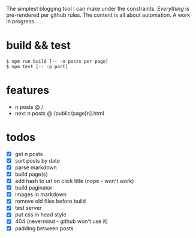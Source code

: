 The simplest blogging tool I can make under the constraints. *Everything* is pre-rendered per github rules. The content is all about automation. A work in progress.

# build && test
```
$ npm run build [-- -n posts per page]
$ npm test [-- -p port]
```

# features
- n posts @ /
- next n posts @ /public/page[n].html

# todos
- [x] get n posts
- [x] sort posts by date
- [x] parse markdown
- [x] build page(s)
- [x] add hash to url on click title (nope - won't work)
- [x] build paginator
- [x] images in markdown
- [x] remove old files before build
- [x] test server
- [x] put css in head style
- [x] 404 (nevermind - github won't use it)
- [x] padding between posts
